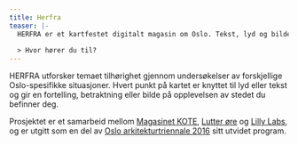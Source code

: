 ```yaml
---
title: Herfra
teaser: |-
  HERFRA er et kartfestet digitalt magasin om Oslo. Tekst, lyd og bilder gir refleksjoner og fortolkninger av steder og tilhørighet til hovedstaden.
  
  > Hvor hører du til?
---
```


HERFRA utforsker temaet tilhørighet gjennom undersøkelser av forskjellige Oslo-spesifikke situasjoner. Hvert punkt på kartet er knyttet til lyd eller tekst og gir en fortelling, betraktning eller bilde på opplevelsen av stedet du befinner deg.

Prosjektet er et samarbeid mellom [Magasinet KOTE](http://www.magasinetkote.no/),
[Lutter øre](https://lutterore.com/) og [Lilly Labs](http://lillylabs.no/), og
er utgitt som en del av [Oslo arkitekturtriennale 2016](http://oslotriennale.no/)
sitt utvidet program.